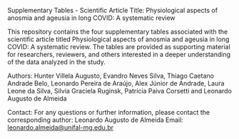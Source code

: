 Supplementary Tables - Scientific Article Title: Physiological aspects of anosmia and ageusia in long COVID: A systematic review

This repository contains the four supplementary tables associated with the scientific article titled Physiological aspects of anosmia and ageusia in long COVID: A systematic review. The tables are provided as supporting material for researchers, reviewers, and others interested in a deeper understanding of the data analyzed in the study.

Authors: Hunter Villela Augusto, Evandro Neves Silva, Thiago Caetano Andrade Belo, Leonardo Pereira de Araújo, Alex Júnior de Andrade, Laura Leone da Silva, Silvia Graciela Ruginsk, Patrícia Paiva Corsetti and Leonardo Augusto de Almeida

Contact: For any questions or further information, please contact the corresponding author: Leonardo Augusto de Almeida Email: leonardo.almeida@unifal-mg.edu.br

